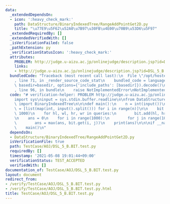 ```yaml
---
data:
  _extendedDependsOn:
  - icon: ':heavy_check_mark:'
    path: DataStructure/BinaryIndexedTree/RangeAddPointGet2D.py
    title: "\u77E9\u5F62\u52A0\u7B97\u30FB\u4E00\u70B9\u53D6\u5F97"
  _extendedRequiredBy: []
  _extendedVerifiedWith: []
  _isVerificationFailed: false
  _pathExtension: py
  _verificationStatusIcon: ':heavy_check_mark:'
  attributes:
    PROBLEM: http://judge.u-aizu.ac.jp/onlinejudge/description.jsp?id=DSL_5_B
    links:
    - http://judge.u-aizu.ac.jp/onlinejudge/description.jsp?id=DSL_5_B
  bundledCode: "Traceback (most recent call last):\n  File \"/opt/hostedtoolcache/Python/3.10.2/x64/lib/python3.10/site-packages/onlinejudge_verify/documentation/build.py\"\
    , line 71, in _render_source_code_stat\n    bundled_code = language.bundle(stat.path,\
    \ basedir=basedir, options={'include_paths': [basedir]}).decode()\n  File \"/opt/hostedtoolcache/Python/3.10.2/x64/lib/python3.10/site-packages/onlinejudge_verify/languages/python.py\"\
    , line 96, in bundle\n    raise NotImplementedError\nNotImplementedError\n"
  code: "# verification-helper: PROBLEM http://judge.u-aizu.ac.jp/onlinejudge/description.jsp?id=DSL_5_B\n\
    import sys\ninput = sys.stdin.buffer.readline\n\nfrom DataStructure.BinaryIndexedTree.RangeAddPointGet2D\
    \ import BinaryIndexedTree\n\n\ndef main():\n    n = int(input())\n    queries\
    \ = [list(map(int, input().split())) for i in range(n)]\n\n    bit = BinaryIndexedTree(1000,\
    \ 1000)\n    for hl, wl, hr, wr in queries:\n        bit.add(hl, hr, wl, wr, 1)\n\
    \n    ans = 0\n    for i in range(1000):\n        for j in range(1000):\n    \
    \        ans = max(ans, bit.get(i, j))\n    print(ans)\n\n\nif __name__ == '__main__':\n\
    \    main()\n"
  dependsOn:
  - DataStructure/BinaryIndexedTree/RangeAddPointGet2D.py
  isVerificationFile: true
  path: TestCase/AOJ/DSL_5_B.BIT.test.py
  requiredBy: []
  timestamp: '2021-05-08 19:01:44+09:00'
  verificationStatus: TEST_ACCEPTED
  verifiedWith: []
documentation_of: TestCase/AOJ/DSL_5_B.BIT.test.py
layout: document
redirect_from:
- /verify/TestCase/AOJ/DSL_5_B.BIT.test.py
- /verify/TestCase/AOJ/DSL_5_B.BIT.test.py.html
title: TestCase/AOJ/DSL_5_B.BIT.test.py
---
```

